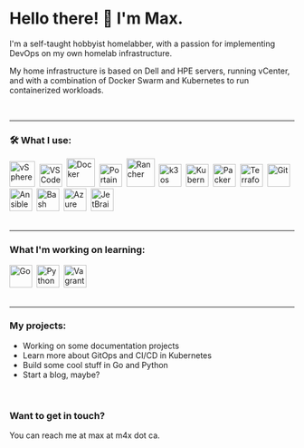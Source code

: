 # Hello there! 👋 I'm Max.

I'm a self-taught hobbyist homelabber, with a passion for implementing DevOps on my own homelab infrastructure.

My home infrastructure is based on Dell and HPE servers, running vCenter, and with a combination of Docker Swarm and Kubernetes to run containerized workloads.

<br>

---

### :hammer_and_wrench: What I use:

<div>
  <img src="https://cdn.jsdelivr.net/gh/devicons/devicon@develop/icons/vsphere/vsphere-original.svg" title="vSphere" alt="vSphere" width="45" height="45"/>&nbsp;
  <img src="https://cdn.jsdelivr.net/gh/devicons/devicon/icons/vscode/vscode-original.svg" title="VSCode" alt="VSCode" width="40" height="40"/>&nbsp;
  <img src="https://cdn.jsdelivr.net/gh/devicons/devicon/icons/docker/docker-original.svg" title="Docker" alt="Docker" width="50" height="50"/>&nbsp;
  <img src="https://cdn.jsdelivr.net/gh/devicons/devicon@develop/icons/icons/portainer/portainer-original.svg" title="Portainer" alt="Portainer" width="40" height="40"/>&nbsp;
  <img src="https://cdn.jsdelivr.net/gh/devicons/devicon@develop/icons/icons/rancher/rancher-original.svg" title="Rancher" alt="Rancher" width="50" height="50"/>&nbsp;
  <img src="https://cdn.jsdelivr.net/gh/devicons/devicon@develop/icons/icons/k3os/k3os-original.svg" title="k3os" alt="k3os" width="40" height="40"/>&nbsp;
  <img src="https://cdn.jsdelivr.net/gh/devicons/devicon/icons/kubernetes/kubernetes-plain.svg" title="Kubernetes" alt="Kubernetes" width="40" height="40"/>&nbsp;
  <img src="https://cdn.jsdelivr.net/gh/devicons/devicon/icons/packer/packer-original.svg" title="Packer" alt="Packer" width="40" height="40"/>&nbsp;
  <img src="https://cdn.jsdelivr.net/gh/devicons/devicon/icons/terraform/terraform-original.svg" title="Terraform" alt="Terraform" width="40" height="40"/>&nbsp;
  <img src="https://cdn.jsdelivr.net/gh/devicons/devicon/icons/git/git-original.svg" title="Git" alt="Git" width="40" height="40"/>&nbsp;
  <img src="https://cdn.jsdelivr.net/gh/devicons/devicon/icons/ansible/ansible-original.svg" title="Ansible" alt="Ansible" width="40" height="40"/>&nbsp;
  <img src="https://cdn.jsdelivr.net/gh/devicons/devicon/icons/bash/bash-original.svg" title="Bash" alt="Bash" width="40" height="40"/>&nbsp;
  <img src="https://cdn.jsdelivr.net/gh/devicons/devicon/icons/azure/azure-original.svg" title="Azure" alt="Azure" width="40" height="40"/>&nbsp;
  <img src="https://cdn.jsdelivr.net/gh/devicons/devicon/icons/jetbrains/jetbrains-original.svg" title="JetBrains" alt="JetBrains" width="40" height="40"/>&nbsp;
</div>
<br>

---

### What I'm working on learning:

<div>
  <img src="https://cdn.jsdelivr.net/gh/devicons/devicon/icons/go/go-original.svg" title="Go" alt="Go" width="40" height="40"/>&nbsp;
  <img src="https://cdn.jsdelivr.net/gh/devicons/devicon/icons/python/python-original.svg" title="Python" alt="Python" width="40" height="40"/>&nbsp;
  <img src="https://cdn.jsdelivr.net/gh/devicons/devicon/icons/vagrant/vagrant-original.svg" title="Vagrant" alt="Vagrant" width="40" height="40"/>&nbsp;
</div>
<br>

---
### My projects:
- Working on some documentation projects
- Learn more about GitOps and CI/CD in Kubernetes
- Build some cool stuff in Go and Python
- Start a blog, maybe?

<br>

### Want to get in touch?
You can reach me at max at m4x dot ca.